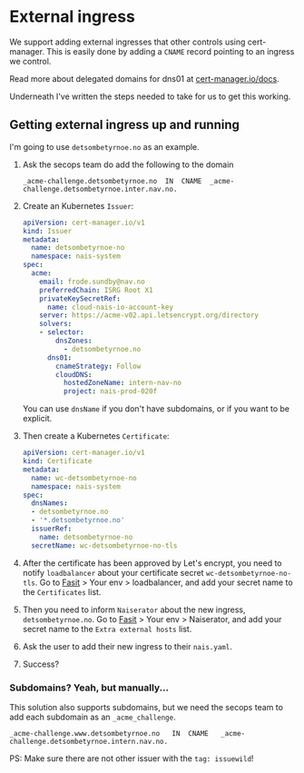 # External ingress

We support adding external ingresses that other controls using cert-manager.
This is easily done by adding a `CNAME` record pointing to an ingress we control.

Read more about delegated domains for dns01 at [cert-manager.io/docs](https://cert-manager.io/docs/configuration/acme/dns01/#delegated-domains-for-dns01).

Underneath I've written the steps needed to take for us to get this working.

## Getting external ingress up and running

I'm going to use `detsombetyrnoe.no` as an example.

1. Ask the secops team do add the following to the domain

       _acme-challenge.detsombetyrnoe.no  IN  CNAME  _acme-challenge.detsombetyrnoe.inter.nav.no.

2. Create an Kubernetes `Issuer`:

   ```yaml
   apiVersion: cert-manager.io/v1
   kind: Issuer
   metadata:
     name: detsombetyrnoe-no
     namespace: nais-system
   spec:
     acme:
       email: frode.sundby@nav.no
       preferredChain: ISRG Root X1
       privateKeySecretRef:
         name: cloud-nais-io-account-key
       server: https://acme-v02.api.letsencrypt.org/directory
       solvers:
       - selector:
           dnsZones:
             - detsombetyrnoe.no
         dns01:
           cnameStrategy: Follow
           cloudDNS:
             hostedZoneName: intern-nav-no
             project: nais-prod-020f

   ```

   You can use `dnsName` if you don't have subdomains, or if you want to be explicit.

3. Then create a Kubernetes `Certificate`:

    ```yaml
	apiVersion: cert-manager.io/v1
    kind: Certificate
    metadata:
      name: wc-detsombetyrnoe-no
      namespace: nais-system
    spec:
      dnsNames:
      - detsombetyrnoe.no
      - '*.detsombetyrnoe.no'
      issuerRef:
        name: detsombetyrnoe-no
      secretName: wc-detsombetyrnoe-no-tls
    ```

4. After the certificate has been approved by Let's encrypt, you need to notify `loadbalancer` about your certificate secret `wc-detsombetyrnoe-no-tls`.
   Go to [Fasit](https://fasit.nais.io) > Your env > loadbalancer, and add your secret name to the `Certificates` list.
5. Then you need to inform `Naiserator` about the new ingress, `detsombetyrnoe.no`.
   Go to [Fasit](https://fasit.nais.io) > Your env > Naiserator, and add your secret name to the `Extra external hosts` list.
6. Ask the user to add their new ingress to their `nais.yaml`.
7. Success?

### Subdomains? Yeah, but manually...

This solution also supports subdomains, but we need the secops team to add each subdomain as an `_acme_challenge`.

```
_acme-challenge.www.detsombetyrnoe.no	IN	CNAME	_acme-challenge.detsombetyrnoe.intern.nav.no.
```

PS: Make sure there are not other issuer with the `tag: issuewild`!
